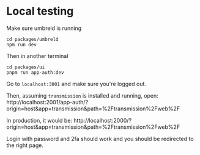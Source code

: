 # Local testing

Make sure umbreld is running

```
cd packages/umbreld
npm run dev
```

Then in another terminal

```
cd packages/ui
pnpm run app-auth:dev
```

Go to `localhost:3001` and make sure you're logged out.

Then, assuming `transmission` is installed and running, open:
http://localhost:2001/app-auth/?origin=host&app=transmission&path=%2Ftransmission%2Fweb%2F

In production, it would be:
http://localhost:2000/?origin=host&app=transmission&path=%2Ftransmission%2Fweb%2F

Login with password and 2fa should work and you should be redirected to the right page.
